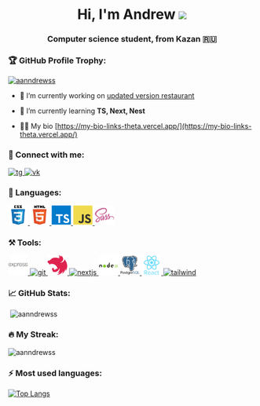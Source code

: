 <h1 align="center">Hi, I'm Andrew <img src="https://github.com/blackcater/blackcater/raw/main/images/Hi.gif" height="32"/></h1>
<h3 align="center">Computer science student, from Kazan 🇷🇺</h3>

<h3 align="left">🏆 GitHub Profile Trophy:</h3>
<p align="left"> <a href="https://github.com/ryo-ma/github-profile-trophy"><img src="https://github-profile-trophy.vercel.app/?username=aanndrewss&rank=SSS,SS,S,AAA,AA,A,B,C&theme=onedark&margin-w=20" alt="aanndrewss" /></a> </p>

- 🔭 I’m currently working on [updated version restaurant](https://github.com/aanndrewss/new_version_restaurant)

- 🌱 I’m currently learning **TS, Next, Nest**

- 👨‍💻 My bio [https://my-bio-links-theta.vercel.app/](https://my-bio-links-theta.vercel.app/)

<h3 align="left">📨 Connect with me:</h3>
<p align="left">
<a href="https://t.me/andrxw66" target="_blank" rel="noreferrer"><img src="https://raw.githubusercontent.com/daniilshat/daniilshat/2d7eafe5250314b3d422c86b35de062e0f1f5178/icons/Telegram.svg" alt="tg" width="40" height="40"/> </a>
<a href="https://vk.com/andrxw66" target="_blank" rel="noreferrer"><img src="https://raw.githubusercontent.com/daniilshat/daniilshat/2d7eafe5250314b3d422c86b35de062e0f1f5178/icons/vk.svg" alt="vk" width="40" height="40"/> </a>
</p>

<h3 align="left">🔧 Languages:</h3>
<p align="left"> 
  <a href="https://www.w3schools.com/css/" target="_blank" rel="noreferrer"> <img src="https://raw.githubusercontent.com/devicons/devicon/master/icons/css3/css3-original-wordmark.svg" alt="css3" width="40" height="40"/> </a>
  <a href="https://www.w3.org/html/" target="_blank" rel="noreferrer"> <img src="https://raw.githubusercontent.com/devicons/devicon/master/icons/html5/html5-original-wordmark.svg" alt="html5" width="40" height="40"/> </a>
  <a href="https://www.typescriptlang.org/" target="_blank" rel="noreferrer"> <img src="https://raw.githubusercontent.com/devicons/devicon/master/icons/typescript/typescript-original.svg" alt="typescript" width="40" height="40"/> </a>
  <a href="https://developer.mozilla.org/en-US/docs/Web/JavaScript" target="_blank" rel="noreferrer"> <img src="https://raw.githubusercontent.com/devicons/devicon/master/icons/javascript/javascript-original.svg" alt="javascript" width="40" height="40"/> </a>
  <a href="https://sass-lang.com" target="_blank" rel="noreferrer"> <img src="https://raw.githubusercontent.com/devicons/devicon/master/icons/sass/sass-original.svg" alt="sass" width="40" height="40"/> </a>
</p>
<h3 align="left">⚒ Tools:</h3>
<p align="left">  <a href="https://expressjs.com" target="_blank" rel="noreferrer"> <img src="https://raw.githubusercontent.com/devicons/devicon/master/icons/express/express-original-wordmark.svg" alt="express" width="40" height="40"/> </a> <a href="https://git-scm.com/" target="_blank" rel="noreferrer"> <img src="https://www.vectorlogo.zone/logos/git-scm/git-scm-icon.svg" alt="git" width="40" height="40"/> </a>   <a href="https://nestjs.com/" target="_blank" rel="noreferrer"> <img src="https://raw.githubusercontent.com/devicons/devicon/master/icons/nestjs/nestjs-plain.svg" alt="nestjs" width="40" height="40"/> </a> <a href="https://nextjs.org/" target="_blank" rel="noreferrer"> <img src="https://cdn.worldvectorlogo.com/logos/nextjs-2.svg" alt="nextjs" width="40" height="40"/> </a> <a href="https://nodejs.org" target="_blank" rel="noreferrer"> <img src="https://raw.githubusercontent.com/devicons/devicon/master/icons/nodejs/nodejs-original-wordmark.svg" alt="nodejs" width="40" height="40"/> </a> <a href="https://www.postgresql.org" target="_blank" rel="noreferrer"> <img src="https://raw.githubusercontent.com/devicons/devicon/master/icons/postgresql/postgresql-original-wordmark.svg" alt="postgresql" width="40" height="40"/> </a> <a href="https://reactjs.org/" target="_blank" rel="noreferrer"> <img src="https://raw.githubusercontent.com/devicons/devicon/master/icons/react/react-original-wordmark.svg" alt="react" width="40" height="40"/> </a>  <a href="https://tailwindcss.com/" target="_blank" rel="noreferrer"> <img src="https://www.vectorlogo.zone/logos/tailwindcss/tailwindcss-icon.svg" alt="tailwind" width="40" height="40"/> </a>  </p>

<h3 align="left">📈 GitHub Stats:</h3>

<p>&nbsp;<img align="center" src="https://github-readme-stats.vercel.app/api?username=aanndrewss&show_icons=true&locale=en" alt="aanndrewss" /></p>

<h3 align="left">🔥 My Streak:</h3>

<p><img align="center" src="https://github-readme-streak-stats.herokuapp.com/?user=aanndrewss&" alt="aanndrewss" /></p>

<h3 align="left">⚡ Most used languages:</h3>

[![Top Langs](https://github-readme-stats.vercel.app/api/top-langs/?username=aanndrewss&layout=compact)](https://github.com/anuraghazra/github-readme-stats)

